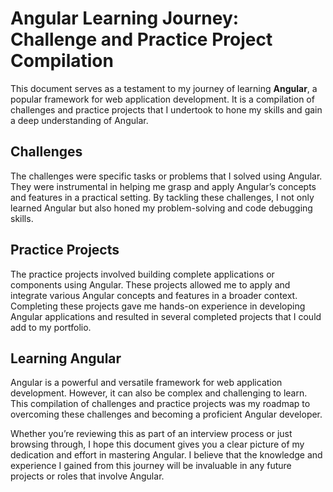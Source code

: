 # Angular Learning Journey: Challenge and Practice Project Compilation

This document serves as a testament to my journey of learning **Angular**, a popular framework for web application development. It is a compilation of challenges and practice projects that I undertook to hone my skills and gain a deep understanding of Angular.

## Challenges
The challenges were specific tasks or problems that I solved using Angular. They were instrumental in helping me grasp and apply Angular’s concepts and features in a practical setting. By tackling these challenges, I not only learned Angular but also honed my problem-solving and code debugging skills.

## Practice Projects
The practice projects involved building complete applications or components using Angular. These projects allowed me to apply and integrate various Angular concepts and features in a broader context. Completing these projects gave me hands-on experience in developing Angular applications and resulted in several completed projects that I could add to my portfolio.

## Learning Angular
Angular is a powerful and versatile framework for web application development. However, it can also be complex and challenging to learn. This compilation of challenges and practice projects was my roadmap to overcoming these challenges and becoming a proficient Angular developer.

Whether you’re reviewing this as part of an interview process or just browsing through, I hope this document gives you a clear picture of my dedication and effort in mastering Angular. I believe that the knowledge and experience I gained from this journey will be invaluable in any future projects or roles that involve Angular.

